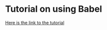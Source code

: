 # Tutorial on using Babel

[Here is the link to the tutorial](https://blog.jakoblind.no/babel-preset-env/)